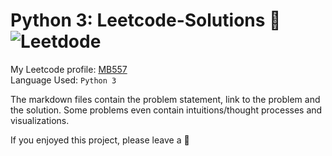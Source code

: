 # Python 3: Leetcode-Solutions :dart: ![Leetdode](https://camo.githubusercontent.com/1779bfec2c59705e55f1c943fa7ca4e75c7c56f6/68747470733a2f2f696d672e736869656c64732e696f2f62616467652f2533452d4c656574636f64652d626c75652e737667)

My Leetcode profile: [MB557](leetcode.com/mb557x/) <br>
Language Used: ```Python 3```

The markdown files contain the problem statement, link to the problem and the solution. Some problems even contain intuitions/thought processes and visualizations.

If you enjoyed this project, please leave a :star2:
